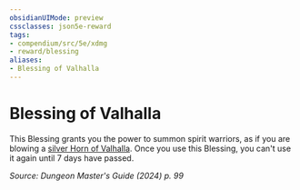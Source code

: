 ```yaml
---
obsidianUIMode: preview
cssclasses: json5e-reward
tags:
- compendium/src/5e/xdmg
- reward/blessing
aliases:
- Blessing of Valhalla
---
```

# Blessing of Valhalla

This Blessing grants you the power to summon spirit warriors, as if you are blowing a [silver Horn of Valhalla](/3-Mechanics/CLI/items/horn-of-valhalla-silver-xdmg.md). Once you use this Blessing, you can't use it again until 7 days have passed.

*Source: Dungeon Master's Guide (2024) p. 99*